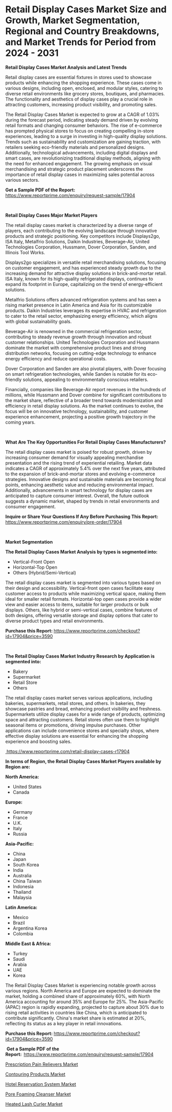 <p><h1>Retail Display Cases Market Size and Growth, Market Segmentation, Regional and Country Breakdowns, and Market Trends for Period from 2024 -  2031</h1></p><p><strong>Retail Display Cases Market Analysis and Latest Trends</strong></p>
<p><p>Retail display cases are essential fixtures in stores used to showcase products while enhancing the shopping experience. These cases come in various designs, including open, enclosed, and modular styles, catering to diverse retail environments like grocery stores, boutiques, and pharmacies. The functionality and aesthetics of display cases play a crucial role in attracting customers, increasing product visibility, and promoting sales.</p><p>The Retail Display Cases Market is expected to grow at a CAGR of 1.03% during the forecast period, indicating steady demand driven by evolving retail formats and changing consumer behaviors. The rise of e-commerce has prompted physical stores to focus on creating compelling in-store experiences, leading to a surge in investing in high-quality display solutions. Trends such as sustainability and customization are gaining traction, with retailers seeking eco-friendly materials and personalized designs. Additionally, technological advancements, including digital displays and smart cases, are revolutionizing traditional display methods, aligning with the need for enhanced engagement. The growing emphasis on visual merchandising and strategic product placement underscores the importance of retail display cases in maximizing sales potential across various sectors.</p></p>
<p><strong>Get a Sample PDF of the Report:&nbsp;</strong> <a href="https://www.reportprime.com/enquiry/request-sample/17904?utm_campaign=1131&utm_medium=2&utm_source=Github&utm_content=ia&utm_term=20112024&utm_id=retail-display-cases">https://www.reportprime.com/enquiry/request-sample/17904</a></p>
<p>&nbsp;</p>
<p><strong>Retail Display Cases Major Market Players</strong></p>
<p><p>The retail display cases market is characterized by a diverse range of players, each contributing to the evolving landscape through innovative products and strategic positioning. Key competitors include Displays2go, ISA Italy, Metalfrio Solutions, Daikin Industries, Beverage-Air, United Technologies Corporation, Hussmann, Dover Corporation, Sanden, and Illinois Tool Works.</p><p>Displays2go specializes in versatile retail merchandising solutions, focusing on customer engagement, and has experienced steady growth due to the increasing demand for attractive display solutions in brick-and-mortar retail. ISA Italy, known for its high-quality refrigerated displays, continues to expand its footprint in Europe, capitalizing on the trend of energy-efficient solutions.</p><p>Metalfrio Solutions offers advanced refrigeration systems and has seen a rising market presence in Latin America and Asia for its customizable products. Daikin Industries leverages its expertise in HVAC and refrigeration to cater to the retail sector, emphasizing energy efficiency, which aligns with global sustainability goals.</p><p>Beverage-Air is renowned in the commercial refrigeration sector, contributing to steady revenue growth through innovation and robust customer relationships. United Technologies Corporation and Hussmann dominate the market with comprehensive product lines and strong distribution networks, focusing on cutting-edge technology to enhance energy efficiency and reduce operational costs.</p><p>Dover Corporation and Sanden are also pivotal players, with Dover focusing on smart refrigeration technologies, while Sanden is notable for its eco-friendly solutions, appealing to environmentally conscious retailers.</p><p>Financially, companies like Beverage-Air report revenues in the hundreds of millions, while Hussmann and Dover combine for significant contributions to the market share, reflective of a broader trend towards modernization and efficiency in retail display solutions. As the market continues to evolve, the focus will be on innovative technology, sustainability, and customer experience enhancement, projecting a positive growth trajectory in the coming years.</p></p>
<p>&nbsp;</p>
<p><strong>What Are The Key Opportunities For Retail Display Cases Manufacturers?</strong></p>
<p><p>The retail display cases market is poised for robust growth, driven by increasing consumer demand for visually appealing merchandise presentation and the rising trend of experiential retailing. Market data indicates a CAGR of approximately 5.4% over the next five years, attributed to the expansion of brick-and-mortar stores and evolving e-commerce strategies. Innovative designs and sustainable materials are becoming focal points, enhancing aesthetic value and reducing environmental impact. Additionally, advancements in smart technology for display cases are anticipated to capture consumer interest. Overall, the future outlook suggests a dynamic market, shaped by trends in retail environments and consumer engagement.</p></p>
<p><strong>Inquire or Share Your Questions If Any Before Purchasing This Report:</strong> <a href="https://www.reportprime.com/enquiry/pre-order/17904?utm_campaign=1131&utm_medium=2&utm_source=Github&utm_content=ia&utm_term=20112024&utm_id=retail-display-cases">https://www.reportprime.com/enquiry/pre-order/17904</a></p>
<p>&nbsp;</p>
<p><strong>Market Segmentation</strong></p>
<p><strong>The Retail Display Cases Market Analysis by types is segmented into:</strong></p>
<p><ul><li>Vertical-Front Open</li><li>Horizontal-Top Open</li><li>Others (Hybrid/Semi-Vertical)</li></ul></p>
<p><p>The retail display cases market is segmented into various types based on their design and accessibility. Vertical-front open cases facilitate easy customer access to products while maximizing vertical space, making them ideal for smaller retail formats. Horizontal-top open cases provide a wider view and easier access to items, suitable for larger products or bulk displays. Others, like hybrid or semi-vertical cases, combine features of both designs, offering versatile storage and display options that cater to diverse product types and retail environments.</p></p>
<p><strong>Purchase this Report:&nbsp;</strong><a href="https://www.reportprime.com/checkout?id=17904&price=3590&utm_campaign=1131&utm_medium=2&utm_source=Github&utm_content=ia&utm_term=20112024&utm_id=retail-display-cases">https://www.reportprime.com/checkout?id=17904&price=3590</a></p>
<p>&nbsp;</p>
<p><strong>The Retail Display Cases Market Industry Research by Application is segmented into:</strong></p>
<p><ul><li>Bakery</li><li>Supermarket</li><li>Retail Store</li><li>Others</li></ul></p>
<p><p>The retail display cases market serves various applications, including bakeries, supermarkets, retail stores, and others. In bakeries, they showcase pastries and bread, enhancing product visibility and freshness. Supermarkets utilize display cases for a wide range of products, optimizing space and attracting customers. Retail stores often use them to highlight seasonal items or promotions, driving impulse purchases. Other applications can include convenience stores and specialty shops, where effective display solutions are essential for enhancing the shopping experience and boosting sales.</p></p>
<p><a href="https://www.reportprime.com/retail-display-cases-r17904?utm_campaign=1131&utm_medium=2&utm_source=Github&utm_content=ia&utm_term=20112024&utm_id=retail-display-cases">&nbsp;https://www.reportprime.com/retail-display-cases-r17904</a></p>
<p><strong>In terms of Region, the Retail Display Cases Market Players available by Region are:</strong></p>
<p>
    <p> <strong> North America: </strong>
        <ul>
            <li>United States</li>
            <li>Canada</li>
        </ul>
        </p> 
    <p> <strong> Europe: </strong>
        <ul>
            <li>Germany</li>
            <li>France</li>
            <li>U.K.</li>
            <li>Italy</li>
            <li>Russia</li>
        </ul>
        </p> 
    <p> <strong> Asia-Pacific: </strong>
        <ul>
            <li>China</li>
            <li>Japan</li>
            <li>South Korea</li>
            <li>India</li>
            <li>Australia</li>
            <li>China Taiwan</li>
            <li>Indonesia</li>
            <li>Thailand</li>
            <li>Malaysia</li>
        </ul>
        </p> 
    <p> <strong> Latin America: </strong>
        <ul>
            <li>Mexico</li>
            <li>Brazil</li>
            <li>Argentina Korea</li>
            <li>Colombia</li>
        </ul>
        </p> 
    <p> <strong> Middle East & Africa: </strong>
        <ul>
            <li>Turkey</li>
            <li>Saudi</li>
            <li>Arabia</li>
            <li>UAE</li>
            <li>Korea</li>
        </ul>
    </p>
    </p>
<p><p>The Retail Display Cases Market is experiencing notable growth across various regions. North America and Europe are expected to dominate the market, holding a combined share of approximately 60%, with North America accounting for around 35% and Europe for 25%. The Asia-Pacific (APAC) region is rapidly expanding, projected to capture about 30% due to rising retail activities in countries like China, which is anticipated to contribute significantly. China's market share is estimated at 20%, reflecting its status as a key player in retail innovations.</p></p>
<p><strong>Purchase this Report: </strong><a href="https://www.reportprime.com/checkout?id=17904&price=3590&utm_campaign=1131&utm_medium=2&utm_source=Github&utm_content=ia&utm_term=20112024&utm_id=retail-display-cases">https://www.reportprime.com/checkout?id=17904&price=3590</a></p>
<p>&nbsp;<strong>Get a Sample PDF of the Report:&nbsp;&nbsp;</strong><a href="https://www.reportprime.com/enquiry/request-sample/17904?utm_campaign=1131&utm_medium=2&utm_source=Github&utm_content=ia&utm_term=20112024&utm_id=retail-display-cases">https://www.reportprime.com/enquiry/request-sample/17904</a></p>
<p><strong></strong></p>
<p><p><a href="https://issuu.com/reportprime-2/docs/prescription-pain-relievers-market-_5b2f5f0ffd3906?utm_campaign=1131&utm_medium=2&utm_source=Github&utm_content=ia&utm_term=20112024&utm_id=retail-display-cases">Prescription Pain Relievers Market</a></p><p><a href="https://www.linkedin.com/pulse/contouring-products-market-trends-insights-type-application-analysis-c3a3c?utm_campaign=1131&utm_medium=2&utm_source=Github&utm_content=ia&utm_term=20112024&utm_id=retail-display-cases">Contouring Products Market</a></p><p><a href="https://issuu.com/reportprime-2/docs/hotel-reservation-system-market-siz_36983420eb5763?utm_campaign=1131&utm_medium=2&utm_source=Github&utm_content=ia&utm_term=20112024&utm_id=retail-display-cases">Hotel Reservation System Market</a></p><p><a href="https://www.linkedin.com/pulse/pore-foaming-cleanser-market-overview-global-trends-rmo1c?utm_campaign=1131&utm_medium=2&utm_source=Github&utm_content=ia&utm_term=20112024&utm_id=retail-display-cases">Pore Foaming Cleanser Market</a></p><p><a href="https://www.linkedin.com/pulse/decoding-heated-lash-curler-market-signals-growth-algorithms-4kkgc?utm_campaign=1131&utm_medium=2&utm_source=Github&utm_content=ia&utm_term=20112024&utm_id=retail-display-cases">Heated Lash Curler Market</a></p></p>